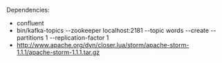 Dependencies:
* confluent
* bin/kafka-topics --zookeeper localhost:2181 --topic words --create --partitions 1 --replication-factor 1
* http://www.apache.org/dyn/closer.lua/storm/apache-storm-1.1.1/apache-storm-1.1.1.tar.gz

